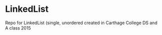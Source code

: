 # LinkedList
Repo for LinkedList (single, unordered created in Carthage College DS and A class 2015
